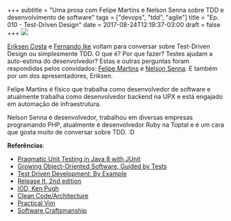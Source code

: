 +++
subtitle = "Uma prosa com Felipe Martins e Nelson Senna sobre TDD e desenvolvimento de software"
tags = ["devops", "tdd", "agile"]
title = "Ep. 010 - Test-Driven Design"
date = 2017-08-24T12:19:37-03:00
draft = false
+++
![](/img/ep_010.png)

[Eriksen Costa](https://twitter.com/eriksencosta) e [Fernando Ike](https://twitter.com/fernandoike) voltam para conversar sobre Test-Driven Design ou simplesmente TDD. O que é? Por que fazer? Testes ajudam a auto-estima do desenvolvedor? Estas e outras perguntas foram respondidas pelos convidados: [Felipe Martins](https://twitter.com/eufefas) e [Nelson Senna](https://twitter.com/nelson_senna). E também por um dos apresentadores, Eriksen.

Felipe Martins é físico que trabalha como desenvolvedor de software e atualmente trabalha como desenvolvedor backend na UPX e está engajado em automação de infraestrutura.

Nelson Senna é desenvolvedor, trabalhou em diversas empresas programando PHP, atualmente é desenvolvedor Ruby na Toptal e é um cara que gosta muito de conversar sobre TDD. :D

**Referências**:
- [Pragmatic Unit Testing in Java 8 with JUnit](http://amzn.to/2ih8y85)
- [Growing Object-Oriented Software, Guided by Tests](http://amzn.to/2ih8y85)
- [Test Driven Development: By Example](https://www.amazon.com.br/Test-Driven-Development-Kent-Beck/dp/0321146530)
- [Release It, 2nd edition](https://pragprog.com/book/mnee2/release-it-second-edition)
- [IOD, Ken Pugh](https://www.amazon.com/Interface-Oriented-Design-Pragmatic-Programmers/dp/0976694050/)
- [Clean Code/Architecture](https://8thlight.com/blog/uncle-bob/2012/08/13/the-clean-architecture.html)
- [Practical Vim](https://pragprog.com/book/dnvim/practical-vim)
- [Software Craftsmanship](http://manifesto.softwarecraftsmanship.org/)
